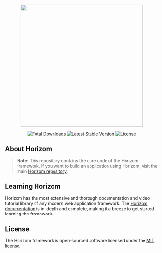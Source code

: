 <p align="center"><img src="https://raw.githubusercontent.com/horizom/horizom.github.io/master/images/horizom-logo-color.svg" width="400"></p>

<p align="center">
<a href="https://packagist.org/packages/horizom/core"><img src="https://poser.pugx.org/horizom/core/d/total.svg" alt="Total Downloads"></a>
<a href="https://packagist.org/packages/horizom/core"><img src="https://poser.pugx.org/horizom/core/v/stable.svg" alt="Latest Stable Version"></a>
<a href="https://packagist.org/packages/horizom/core"><img src="https://poser.pugx.org/horizom/core/license.svg" alt="License"></a>
</p>

## About Horizom

> **Note:** This repository contains the core code of the Horizom framework. If you want to build an application using Horizom, visit the main [Horizom repository](https://github.com/horizom/horizom).

## Learning Horizom

Horizom has the most extensive and thorough documentation and video tutorial library of any modern web application framework. The [Horizom documentation](https://horizom.gitbook.io) is in-depth and complete, making it a breeze to get started learning the framework.

## License

The Horizom framework is open-sourced software licensed under the [MIT license](LICENSE.md).
